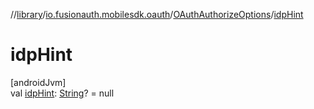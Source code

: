 //[library](../../../index.md)/[io.fusionauth.mobilesdk.oauth](../index.md)/[OAuthAuthorizeOptions](index.md)/[idpHint](idp-hint.md)

# idpHint

[androidJvm]\
val [idpHint](idp-hint.md): [String](https://kotlinlang.org/api/latest/jvm/stdlib/kotlin/-string/index.html)? = null
